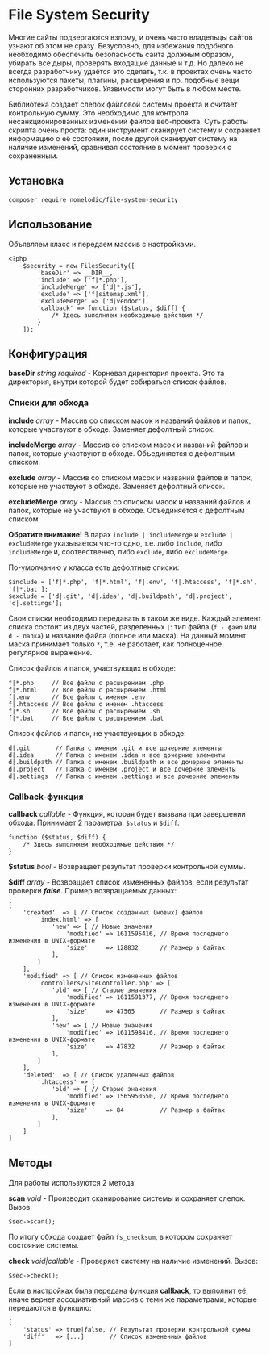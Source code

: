 # File System Security

Многие сайты подвергаются взлому, и очень часто владельцы сайтов узнают об этом не сразу. Безусловно, для избежания подобного необходимо обеспечить безопасность сайта должным образом, убирать все дыры, проверять входящие данные и т.д. Но далеко не всегда разработчику удаётся это сделать, т.к. в проектах очень часто используются пакеты, плагины, расширения и пр. подобные вещи сторонних разработчиков. Уязвимости могут быть в любом месте.

Библиотека создает слепок файловой системы проекта и считает контрольную сумму. Это необходимо для контроля несанкционированных изменений файлов веб-проекта. Суть работы скрипта очень проста: один инструмент сканирует систему и сохраняет информацию о её состоянии, после другой сканирует систему на наличие изменений, сравнивая состояние в момент проверки с сохраненным.

## Установка

```
composer require nomelodic/file-system-security
```

## Использование

Объявляем класс и передаем массив с настройками.
```
<?php
    $security = new FilesSecurity([
        'baseDir' => __DIR__,
        'include' => ['f|*.php'],
        'includeMerge' => ['d|*.js'],
        'exclude' => ['f|sitemap.xml'],
        'excludeMerge' => ['d|vendor'],
        'callback' => function ($status, $diff) {
            /* Здесь выполняем необходимые действия */
        }
    ]);
```
## Конфигурация

**baseDir** *string* *required* - Корневая директория проекта. Это та директория, внутри которой будет собираться список файлов.

### Списки для обхода

**include** *array* - Массив со списком масок и названий файлов и папок, которые участвуют в обходе. Заменяет дефолтный список.

**includeMerge** *array* - Массив со списком масок и названий файлов и папок, которые участвуют в обходе. Объединяется с дефолтным списком.

**exclude** *array* - Массив со списком масок и названий файлов и папок, которые не участвуют в обходе. Заменяет дефолтный список.

**excludeMerge** *array* - Массив со списком масок и названий файлов и папок, которые не участвуют в обходе. Объединяется с дефолтным списком.

**Обратите внимание!** В парах `include | includeMerge` и `exclude | excludeMerge` указывается что-то одно, т.е. либо `include`, либо `includeMerge` и, соотвественно, либо `exclude`, либо `excludeMerge`.

По-умолчанию у класса есть дефолтные списки:
```
$include = ['f|*.php', 'f|*.html', 'f|.env', 'f|.htaccess', 'f|*.sh', 'f|*.bat'];
$exclude = ['d|.git', 'd|.idea', 'd|.buildpath', 'd|.project', 'd|.settings'];
```

Свои списки необходимо передавать в таком же виде. Каждый элемент списка состоит из двух частей, разделенных `|`: тип файла (`f - файл` или `d - папка`) и название файла (полное или маска). На данный момент маска принимает только `*`, т.е. не работает, как полноценное регулярное выражение.

Список файлов и папок, участвующих в обходе:
```
f|*.php     // Все файлы с расширением .php
f|*.html    // Все файлы с расширением .html
f|.env      // Все файлы с именем .env
f|.htaccess // Все файлы с именем .htaccess
f|*.sh      // Все файлы с расширением .sh
f|*.bat     // Все файлы с расширением .bat
```

Список файлов и папок, не участвующих в обходе:
```
d|.git       // Папка с именем .git и все дочерние элементы
d|.idea      // Папка с именем .idea и все дочерние элементы
d|.buildpath // Папка с именем .buildpath и все дочерние элементы
d|.project   // Папка с именем .project и все дочерние элементы
d|.settings  // Папка с именем .settings и все дочерние элементы
```

### Callback-функция

**callback** *callable* - Функция, которая будет вызвана при завершении обхода. Принимает 2 параметра: `$status` и `$diff`.
```
function ($status, $diff) {
    /* Здесь выполняем необходимые действия */
}
```

**$status** *bool* - Возвращает результат проверки контрольной суммы.

**$diff** *array* - Возвращает список измененных файлов, если результат проверки ***false***. Пример возвращаемых данных:
```
[
    'created'  => [ // Список созданных (новых) файлов
        'index.html' => [
            'new' => [ // Новые значения
                'modified' => 1611595416, // Время последнего изменения в UNIX-формате
                'size'     => 128832      // Размер в байтах
            ],
        ]
    ],
    'modified' => [ // Список измененных файлов
        'controllers/SiteController.php' => [
            'old' => [ // Старые значения
                'modified' => 1611591377, // Время последнего изменения в UNIX-формате
                'size'     => 47565       // Размер в байтах
            ],
            'new' => [ // Новые значения
                'modified' => 1611598416, // Время последнего изменения в UNIX-формате
                'size'     => 47832       // Размер в байтах
            ],
        ]
    ],
    'deleted'  => [ // Список удаленных файлов
        '.htaccess' => [
            'old' => [ // Старые значения
                'modified' => 1565950550, // Время последнего изменения в UNIX-формате
                'size'     => 84          // Размер в байтах
            ],
        ]
    ]
]
```

## Методы

Для работы используются 2 метода:

**scan** *void* - Производит сканирование системы и сохраняет слепок. Вызов:

```
$sec->scan();
```
По итогу обхода создает файл `fs_checksum`, в котором сохраняет состояние системы.

**check** *void|callable* - Проверяет систему на наличие изменений. Вызов:
```
$sec->check();
```
Если в настройках была передана функция **callback**, то выполнит её, иначе вернет ассоциативный массив с теми же параметрами, которые передаются в функцию:
```
[
    'status' => true|false, // Результат проверки контрольной суммы
    'diff'   => [...]       // Список измененных файлов
]
```